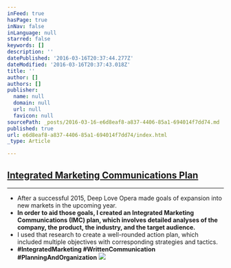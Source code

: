 ```yaml
---
inFeed: true
hasPage: true
inNav: false
inLanguage: null
starred: false
keywords: []
description: ''
datePublished: '2016-03-16T20:37:44.277Z'
dateModified: '2016-03-16T20:37:43.018Z'
title: ''
author: []
authors: []
publisher:
  name: null
  domain: null
  url: null
  favicon: null
sourcePath: _posts/2016-03-16-e6d8eaf8-a837-4406-85a1-694014f7dd74.md
published: true
url: e6d8eaf8-a837-4406-85a1-694014f7dd74/index.html
_type: Article

---
```

## [Integrated Marketing Communications Plan][0]

****

* After a successful 2015, Deep Love Opera made goals of expansion into new markets in the upcoming year.
* **In order to aid those goals, I created an Integrated Marketing Communications (IMC) plan, which involves detailed analyses of the company, the product, the industry, and the target audience.**
* I used that research to create a well-rounded action plan, which included multiple objectives with corresponding strategies and tactics.
* **\#IntegratedMarketing \#WrittenCommunication \#PlanningAndOrganization**
![](https://the-grid-user-content.s3-us-west-2.amazonaws.com/f0c0ca8e-c940-49f0-a5df-469438797b18.jpg)

[0]: https://drive.google.com/file/d/0B_3Bn2B5HlnMYzdYenZCVk1wVVU/view?usp=sharing